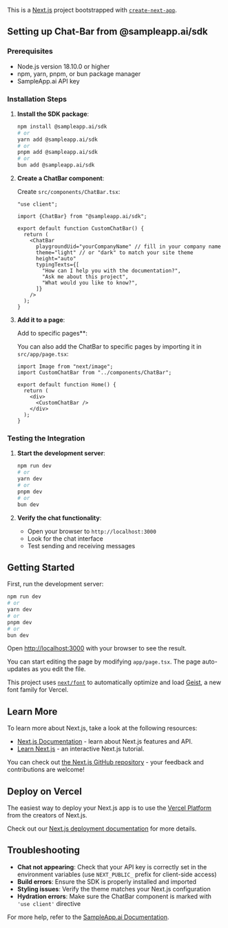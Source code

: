 This is a [Next.js](https://nextjs.org) project bootstrapped with [`create-next-app`](https://nextjs.org/docs/app/api-reference/cli/create-next-app).

## Setting up Chat-Bar from @sampleapp.ai/sdk

### Prerequisites

- Node.js version 18.10.0 or higher
- npm, yarn, pnpm, or bun package manager
- SampleApp.ai API key

### Installation Steps

1. **Install the SDK package**:

   ```bash
   npm install @sampleapp.ai/sdk
   # or
   yarn add @sampleapp.ai/sdk
   # or
   pnpm add @sampleapp.ai/sdk
   # or
   bun add @sampleapp.ai/sdk
   ```

2. **Create a ChatBar component**:

   Create `src/components/ChatBar.tsx`:

   ```tsx
   "use client";

   import {ChatBar} from "@sampleapp.ai/sdk";

   export default function CustomChatBar() {
     return (
       <ChatBar
         playgroundUid="yourCompanyName" // fill in your company name
         theme="light" // or "dark" to match your site theme
         height="auto"
         typingTexts={[
           "How can I help you with the documentation?",
           "Ask me about this project",
           "What would you like to know?",
         ]}
       />
     );
   }
   ```

3. **Add it to a page**:

   Add to specific pages\*\*:

   You can also add the ChatBar to specific pages by importing it in `src/app/page.tsx`:

   ```tsx
   import Image from "next/image";
   import CustomChatBar from "../components/ChatBar";

   export default function Home() {
     return (
       <div>
         <CustomChatBar />
       </div>
     );
   }
   ```

### Testing the Integration

1. **Start the development server**:

   ```bash
   npm run dev
   # or
   yarn dev
   # or
   pnpm dev
   # or
   bun dev
   ```

2. **Verify the chat functionality**:
   - Open your browser to `http://localhost:3000`
   - Look for the chat interface
   - Test sending and receiving messages

## Getting Started

First, run the development server:

```bash
npm run dev
# or
yarn dev
# or
pnpm dev
# or
bun dev
```

Open [http://localhost:3000](http://localhost:3000) with your browser to see the result.

You can start editing the page by modifying `app/page.tsx`. The page auto-updates as you edit the file.

This project uses [`next/font`](https://nextjs.org/docs/app/building-your-application/optimizing/fonts) to automatically optimize and load [Geist](https://vercel.com/font), a new font family for Vercel.

## Learn More

To learn more about Next.js, take a look at the following resources:

- [Next.js Documentation](https://nextjs.org/docs) - learn about Next.js features and API.
- [Learn Next.js](https://nextjs.org/learn) - an interactive Next.js tutorial.

You can check out [the Next.js GitHub repository](https://github.com/vercel/next.js) - your feedback and contributions are welcome!

## Deploy on Vercel

The easiest way to deploy your Next.js app is to use the [Vercel Platform](https://vercel.com/new?utm_medium=default-template&filter=next.js&utm_source=create-next-app&utm_campaign=create-next-app-readme) from the creators of Next.js.

Check out our [Next.js deployment documentation](https://nextjs.org/docs/app/building-your-application/deploying) for more details.

## Troubleshooting

- **Chat not appearing**: Check that your API key is correctly set in the environment variables (use `NEXT_PUBLIC_` prefix for client-side access)
- **Build errors**: Ensure the SDK is properly installed and imported
- **Styling issues**: Verify the theme matches your Next.js configuration
- **Hydration errors**: Make sure the ChatBar component is marked with `'use client'` directive

For more help, refer to the [SampleApp.ai Documentation](https://sampleapp.ai/docs).
